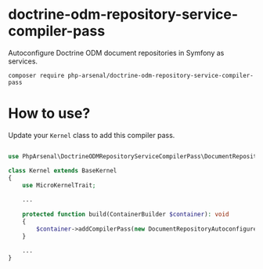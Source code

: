 # doctrine-odm-repository-service-compiler-pass

Autoconfigure Doctrine ODM document repositories in Symfony as services.

`composer require php-arsenal/doctrine-odm-repository-service-compiler-pass`

# How to use?

Update your `Kernel` class to add this compiler pass.

```php

use PhpArsenal\DoctrineODMRepositoryServiceCompilerPass\DocumentRepositoryAutoconfigureCompilerPass;

class Kernel extends BaseKernel
{
    use MicroKernelTrait;
    
    ...
    
    protected function build(ContainerBuilder $container): void
    {
        $container->addCompilerPass(new DocumentRepositoryAutoconfigureCompilerPass());
    }
    
    ...   
}
```
